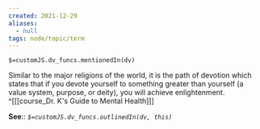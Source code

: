 ```yaml
---
created: 2021-12-29 
aliases:
  - null
tags: node/topic/term
---
```

`$=customJS.dv_funcs.mentionedIn(dv)`

Similar to the major religions of the world, it is the path of devotion which states that if you devote yourself to something greater than yourself (a value system, purpose, or deity), you will achieve enlightenment.
 ^[[[course_Dr. K's Guide to Mental Health]]]

**See**::
*`$=customJS.dv_funcs.outlinedIn(dv, this)`*